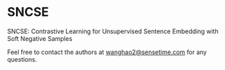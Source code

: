 # SNCSE
SNCSE: Contrastive Learning for Unsupervised Sentence Embedding with Soft Negative Samples




Feel free to contact the authors at wanghao2@sensetime.com for any questions.
